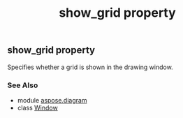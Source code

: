 ﻿---
title: show_grid property
second_title: Aspose.Diagram for Python via .NET API References
description: 
type: docs
weight: 150
url: /python-net/aspose.diagram/window/show_grid/
is_root: false
---

## show_grid property


Specifies whether a grid is shown in the drawing window.

### See Also
* module [aspose.diagram](../../)
* class [Window](/diagram/python-net/aspose.diagram/window)
